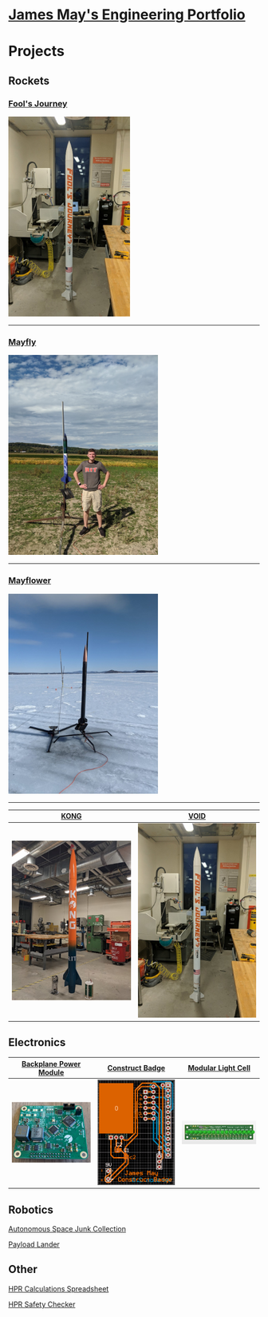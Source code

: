 # [James May's Engineering Portfolio](http://vlarko.com)
# Projects
## Rockets
### [Fool's Journey](http://vlarko.com/Rockets/Fool's%20Journey)
<img src="Photos/FoolsJourney_1.jpg" height="400">

---

### [Mayfly](http://vlarko.com/Rockets/Mayfly)
<img src="Photos/L1_2.jpg" height="400">

---

### [Mayflower](http://vlarko.com/Rockets/Mayflower)
<img src="Photos/L2_1.jpg" height="400">

---

| [KONG](http://vlarko.com/Rockets/KONG) | [VOID](http://vlarko.com/Rockets/VOID) |
| - | - |
| <img src="Photos/KONG_1.jpg" width="300"> | <img src="Photos/FoolsJourney_1.jpg" width="300"> |

## Electronics
| [Backplane Power Module](http://vlarko.com/Electronics/Backplane%20Power%20Module) | [Construct Badge](http://vlarko.com/Electronics/Construct%20Badge) | [Modular Light Cell](http://vlarko.com/Electronics/Modular%20Light%20Cell) |
| - | - | - |
| <img src="Photos/power mod real2.jpg" width="300"> | <img src="Photos/ConstructBadge_3.PNG" width="300"> | <img src="Photos/mlc altium 3d.png" width="300"> |

## Robotics
[Autonomous Space Junk Collection](http://vlarko.com/Robotics/Autonomous%20Space%20Junk%20Collection)

[Payload Lander](http://vlarko.com/Robotics/Payload%20Lander)

## Other
[HPR Calculations Spreadsheet](http://vlarko.com/Other/HPR%20Calculations%20Spreadsheet)

[HPR Safety Checker](http://vlarko.com/Other/HPR%20Safety%20Checker)
